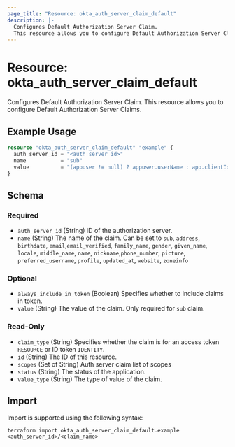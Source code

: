 ```yaml
---
page_title: "Resource: okta_auth_server_claim_default"
description: |-
  Configures Default Authorization Server Claim.
  This resource allows you to configure Default Authorization Server Claims.
---
```


# Resource: okta_auth_server_claim_default

Configures Default Authorization Server Claim.
This resource allows you to configure Default Authorization Server Claims.

## Example Usage

```terraform
resource "okta_auth_server_claim_default" "example" {
  auth_server_id = "<auth server id>"
  name           = "sub"
  value          = "(appuser != null) ? appuser.userName : app.clientId"
}
```

<!-- schema generated by tfplugindocs -->
## Schema

### Required

- `auth_server_id` (String) ID of the authorization server.
- `name` (String) The name of the claim. Can be set to `sub`, `address`, `birthdate`, `email`,`email_verified`, `family_name`, `gender`, `given_name`, `locale`, `middle_name`, `name`, `nickname`,`phone_number`, `picture`, `preferred_username`, `profile`, `updated_at`, `website`, `zoneinfo`

### Optional

- `always_include_in_token` (Boolean) Specifies whether to include claims in token.
- `value` (String) The value of the claim. Only required for `sub` claim.

### Read-Only

- `claim_type` (String) Specifies whether the claim is for an access token `RESOURCE` or ID token `IDENTITY`.
- `id` (String) The ID of this resource.
- `scopes` (Set of String) Auth server claim list of scopes
- `status` (String) The status of the application.
- `value_type` (String) The type of value of the claim.

## Import

Import is supported using the following syntax:

```shell
terraform import okta_auth_server_claim_default.example <auth_server_id>/<claim_name>
```
